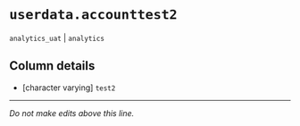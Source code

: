 # `userdata.accounttest2`
`analytics_uat` | `analytics`

## Column details
* [character varying] `test2`

-------------------------------------------------------------------------------
*Do not make edits above this line.*
